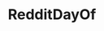 ---
title: RedditDayOf
crosslinks:
- livven
- xkcd
- autotldr
- MapPorn
- VintageMenus
- videos
- funny
- RetroFuturism
- HistoryPorn
- science
- Sneks
- coins
- whatisthisthing
- news
- theocho
- LearnUselessTalents
- titlegore
- weddingplanning
- AskHistorians
- woahdude
---